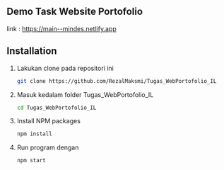 
## Demo Task Website Portofolio  

  link : https://main--mindes.netlify.app

## Installation

1. Lakukan clone pada repositori ini
   ```sh
   git clone https://github.com/RezalMaksmi/Tugas_WebPortofolio_IL
   ```
2. Masuk kedalam folder Tugas_WebPortofolio_IL
   ```sh
   cd Tugas_WebPortofolio_IL
   ```
3. Install NPM packages
   ```sh
   npm install
   ```
4. Run program dengan
   ```sh
   npm start
   ```
